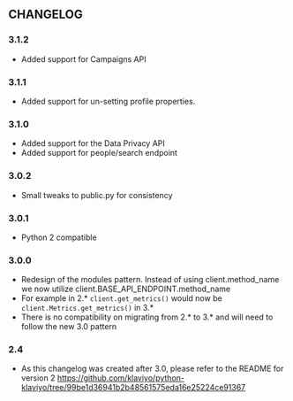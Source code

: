 ## CHANGELOG

### 3.1.2
- Added support for Campaigns API

### 3.1.1
- Added support for un-setting profile properties.

### 3.1.0
- Added support for the Data Privacy API
- Added support for people/search endpoint

### 3.0.2
- Small tweaks to public.py for consistency

### 3.0.1
- Python 2 compatible

### 3.0.0
- Redesign of the modules pattern.  Instead of using client.method_name we now utilize client.BASE_API_ENDPOINT.method_name
- For example in 2.* `client.get_metrics()` would now be `client.Metrics.get_metrics()` in 3.*
- There is no compatibility on migrating from 2.* to 3.* and will need to follow the new 3.0 pattern  


### 2.4
- As this changelog was created after 3.0, please refer to the README for version 2 https://github.com/klaviyo/python-klaviyo/tree/99be1d36941b2b48561575eda16e25224ce91367

